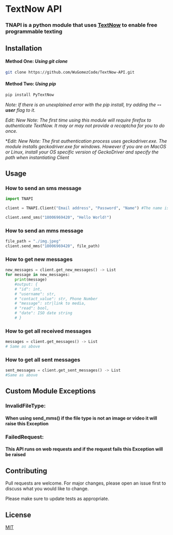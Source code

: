 # TextNow API
### TNAPI is a python module that uses [TextNow](https://www.textnow.com/) to enable free programmable texting 

## Installation
#### Method One: ***Using git clone***
```bash
git clone https://github.com/WuGomezCode/TextNow-API.git
```
#### Method Two: ***Using pip***
```bash
pip install PyTextNow
```
*Note: If there is an unexplained error with the pip install, try adding the **--user** flag to it.*

*Edit: New Note: The first time using this module will require firefox to authenticate TextNow. It may or may not provide a recaptcha for you to do once.*

**Edit: New Note: The first authentication process uses geckodriver.exe. The module installs geckodriver.exe for windows. However if you are on MacOS or Linux, install your OS specific version of GeckoDriver and specify the path when instantiating Client*


## Usage
### How to send an sms message
```python
import TNAPI

client = TNAPI.Client("Email address", "Password", "Name") #The name is used for the message storing.

client.send_sms("18006969420", "Hello World!")
```
### How to send an mms message
```python
file_path = "./img.jpeg"
client.send_mms("18006969420", file_path)
```
### How to get new messages
```python
new_messages = client.get_new_messages() -> List
for message in new_messages:
    print(message)
    #output: {
    # "id": int,
    # "username": str,
    # "contact_value": str, Phone Number
    # "message": str|link to media,
    # "read": bool,
    # "date": ISO date string
    # }
```
### How to get all received messages
```python
messages = client.get_messages() -> List
# Same as above
```
### How to get all sent messages
```python 
sent_messages = client.get_sent_messages() -> List
#Same as above
```

## Custom Module Exceptions

### InvalidFileType:
#### When using send_mms() if the file type is not an image or video it will raise this Exception
### FailedRequest:
#### This API runs on web requests and if the request fails this Exception will be raised

## Contributing
Pull requests are welcome. For major changes, please open an issue first to discuss what you would like to change.

Please make sure to update tests as appropriate.

## License
[MIT](https://choosealicense.com/licenses/mit/)
